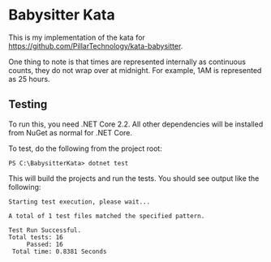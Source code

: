 # Babysitter Kata

This is my implementation of the kata for https://github.com/PillarTechnology/kata-babysitter.

One thing to note is that times are represented internally as continuous counts, they do not wrap over at midnight. For example, 1AM is represented as 25 hours.

## Testing

To run this, you need .NET Core 2.2. All other dependencies will be installed from NuGet as normal for .NET Core.

To test, do the following from the project root:

```
PS C:\BabysitterKata> dotnet test
```

This will build the projects and run the tests. You should see output like the following:

```
Starting test execution, please wait...

A total of 1 test files matched the specified pattern.

Test Run Successful.
Total tests: 16
     Passed: 16
 Total time: 0.8381 Seconds
```